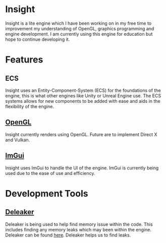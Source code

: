 # Insight
Insight is a lite engine which I have been working on in my free time to improvement my understanding of OpenGL, graphics programming and engine development. I am currently using this engine for education but hope to continue developing it.

# Features

## ECS
Insight uses an Entity-Component-System (ECS) for the foundations of the engine, this is what other engines like Unity or Unreal Engine use. The ECS systems allows for new components to be added with ease and aids in the flexibility of the engine.

## [OpenGL]( https://www.opengl.org)
Insight currently renders using OpenGL. Future are to implement Direct X and Vulkan.

## [ImGui]( https://github.com/ocornut/imgui) 
Insight uses ImGui to handle the UI of the engine. ImGui is currently being used due to the ease of use and efficiency.

# Development Tools
## [Deleaker]( https://www.deleaker.com)
Deleaker is being used to help find memory issue within the code. This includes finding any memory leaks which may been within the engine. Deleaker can be found [here](https://www.deleaker.com). Deleaker helps us to find leaks.


